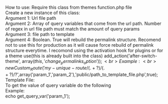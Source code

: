How to use:
Require this class from themes function.php file<br>
Create a new instance of this class:<br>
  Argument 1: Url file path <br>
Argument 2: Array of query variables that come from the url path. Number of regex in url file path must match the amount of query params<br>
Argument 3: file path to template<br>
Argument 4: Boolean. True will rebuild the permalink structure. Recomend not to use this for production as it will cause force rebuild of permalink structure everytime. 
            I recomond using the activation hook for plugins or for a theme use(this is already built into the class)
            add_action('after-switch-theme', array($this,'change_permalinks_option'));
 <br>
Example:<br>
new Custom_Route('my-unique-route/(.+?)/(.+?)/?$',array('param_1','param_2'),'public/path_to_template_file.php',true);
 <br>
Template File:<br>
To get the value of query variable do the following<br>
Example:<br>
echo get_query_var('param_1');<br>
  
